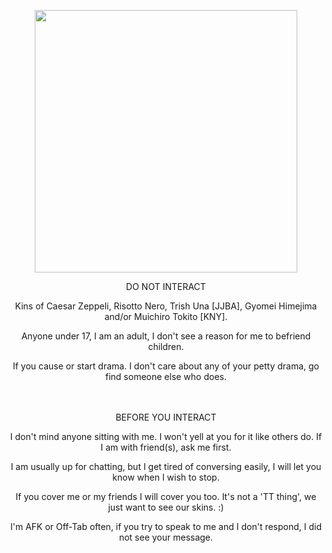 
<p align="center"> <img src="https://media.tenor.com/QVPI0YkGf9IAAAAC/dubs-demon.gif" width="420" >


<p align="center"> DO NOT INTERACT
<p align="center"> Kins of Caesar Zeppeli, Risotto Nero, Trish Una [JJBA], Gyomei Himejima and/or Muichiro Tokito [KNY]. 
<p align="center"> Anyone under 17, I am an adult, I don't see a reason for me to befriend children.
<p align="center"> If you cause or start drama. I don't care about any of your petty drama, go find someone else who does.

<p align="center"> ㅤㅤ

<p align="center"> BEFORE YOU INTERACT
<p align="center"> I don't mind anyone sitting with me. I won't yell at you for it like others do. If I am with friend(s), ask me first.
<p align="center"> I am usually up for chatting, but I get tired of conversing easily, I will let you know when I wish to stop.
<p align="center"> If you cover me or my friends I will cover you too. It's not a 'TT thing', we just want to see our skins. :)
<p align="center"> I'm AFK or Off-Tab often, if you try to speak to me and I don't respond, I did not see your message.
